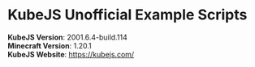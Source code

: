 # KubeJS Unofficial Example Scripts

**KubeJS Version**: 2001.6.4-build.114  
**Minecraft Version**: 1.20.1  
**KubeJS Website**: https://kubejs.com/

